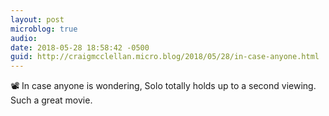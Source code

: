 ```yaml
---
layout: post
microblog: true
audio: 
date: 2018-05-28 18:58:42 -0500
guid: http://craigmcclellan.micro.blog/2018/05/28/in-case-anyone.html
---
```

📽 In case anyone is wondering, Solo totally holds up to a second viewing. Such a great movie.
